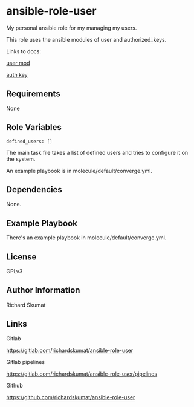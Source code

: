 ansible-role-user
=========

My personal ansible role for my managing my users.

This role uses the ansible modules of user and
authorized_keys.

Links to docs:

[user mod](https://docs.ansible.com/ansible/latest/collections/ansible/builtin/user_module.html)

[auth key](https://docs.ansible.com/ansible/latest/collections/ansible/posix/authorized_key_module.html)

Requirements
------------

None

Role Variables
--------------

```
defined_users: []
```

The main task file takes a list of defined users and tries to configure it
on the system.

An example playbook is in molecule/default/converge.yml.


Dependencies
------------

None.

Example Playbook
----------------

There's an example playbook in molecule/default/converge.yml.

License
-------

GPLv3

Author Information
------------------

Richard Skumat

Links
-----

Gitlab

https://gitlab.com/richardskumat/ansible-role-user

Gitlab pipelines

https://gitlab.com/richardskumat/ansible-role-user/pipelines

Github

https://github.com/richardskumat/ansible-role-user

